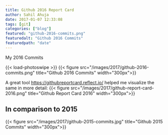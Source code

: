```yaml
---
title: Github 2016 Report Card
author: Sahil Ahuja
date: 2017-01-07 12:33:08
tags: [git]
categories: ["blog"]
featured: "github-2016-commits.png"
featuredalt: "Github 2016 Commits"
featuredpath: "date"
---
```

My 2016 Commits
<!--more-->
{{< load-photoswipe >}}
{{< figure src="/images/2017/github-2016-commits.png" title="Github 2016 Commits" width="300px">}}
  
A great tool https://githubreportcard.reflect.io/ helped me visualize the same in more detail:
{{< figure src="/images/2017/github-report-card-2016.png" title="Github Report Card 2016" width="300px">}}

In comparison to 2015
-----
{{< figure src="/images/2017/github-2015-commits.jpg" title="Github 2015 Commits" width="300px">}}